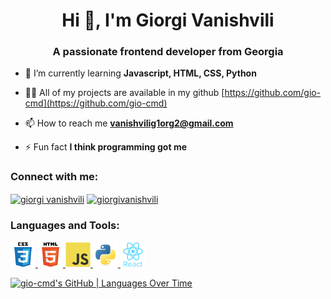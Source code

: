<h1 align="center">Hi 👋, I'm Giorgi Vanishvili</h1>
<h3 align="center">A passionate frontend developer from Georgia</h3>

- 🌱 I’m currently learning **Javascript, HTML, CSS, Python**

- 👨‍💻 All of my projects are available in my github [https://github.com/gio-cmd](https://github.com/gio-cmd)

- 📫 How to reach me **vanishvilig1org2@gmail.com**

- ⚡ Fun fact **I think programming got me**

<h3 align="left">Connect with me:</h3>
<p align="left">
<a href="https://fb.com/giorgi vanishvili" target="blank"><img align="center" src="https://raw.githubusercontent.com/rahuldkjain/github-profile-readme-generator/master/src/images/icons/Social/facebook.svg" alt="giorgi vanishvili" height="30" width="40" /></a>
<a href="https://discord.gg/giorgivanishvili" target="blank"><img align="center" src="https://raw.githubusercontent.com/rahuldkjain/github-profile-readme-generator/master/src/images/icons/Social/discord.svg" alt="giorgivanishvili" height="30" width="40" /></a>
</p>

<h3 align="left">Languages and Tools:</h3>
<p align="left"> <a href="https://www.w3schools.com/css/" target="_blank" rel="noreferrer"> <img src="https://raw.githubusercontent.com/devicons/devicon/master/icons/css3/css3-original-wordmark.svg" alt="css3" width="40" height="40"/> </a> <a href="https://www.w3.org/html/" target="_blank" rel="noreferrer"> <img src="https://raw.githubusercontent.com/devicons/devicon/master/icons/html5/html5-original-wordmark.svg" alt="html5" width="40" height="40"/> </a> <a href="https://developer.mozilla.org/en-US/docs/Web/JavaScript" target="_blank" rel="noreferrer"> <img src="https://raw.githubusercontent.com/devicons/devicon/master/icons/javascript/javascript-original.svg" alt="javascript" width="40" height="40"/> </a> <a href="https://www.python.org" target="_blank" rel="noreferrer"> <img src="https://raw.githubusercontent.com/devicons/devicon/master/icons/python/python-original.svg" alt="python" width="40" height="40"/> </a> <a href="https://reactjs.org/" target="_blank" rel="noreferrer"> <img src="https://raw.githubusercontent.com/devicons/devicon/master/icons/react/react-original-wordmark.svg" alt="react" width="40" height="40"/> </a> </p>

[![gio-cmd's GitHub | Languages Over Time](https://stats.quira.sh/gio-cmd/languages-over-time?theme=dark)](https://quira.sh?utm_source=widgets&utm_campaign=gio-cmd)
